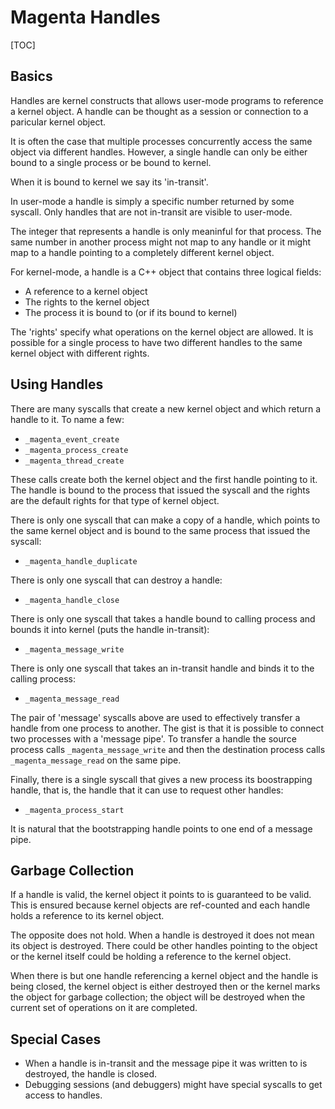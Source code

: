# Magenta Handles

[TOC]

## Basics
Handles are kernel constructs that allows user-mode programs to
reference a kernel object. A handle can be thought as a session
or connection to a paricular kernel object.

It is often the case that multiple processes concurrently access
the same object via different handles. However, a single handle
can only be either bound to a single process or be bound to
kernel.

When it is bound to kernel we say its 'in-transit'.

In user-mode a handle is simply a specific number returned by
some syscall. Only handles that are not in-transit are visible
to user-mode. 

The integer that represents a handle is only meaninful for that
process. The same number in another process might not map to any
handle or it might map to a handle pointing to a completely
different kernel object.

For kernel-mode, a handle is a C++ object that contains three
logical fields:

+ A reference to a kernel object
+ The rights to the kernel object
+ The process it is bound to (or if its bound to kernel)

The 'rights' specify what operations on the kernel object are
allowed. It is possible for a single process to have two different
handles to the same kernel object with different rights.

## Using Handles
There are many syscalls that create a new kernel object
and which return a handle to it. To name a few:
+ `_magenta_event_create`
+ `_magenta_process_create`
+ `_magenta_thread_create`

These calls create both the kernel object and the first
handle pointing to it. The handle is bound to the process that
issued the syscall and the rights are the default rights for
that type of kernel object.

There is only one syscall that can make a copy of a handle,
which points to the same kernel object and is bound to the same
process that issued the syscall:
+ `_magenta_handle_duplicate`

There is only one syscall that can destroy a handle:
+ `_magenta_handle_close`

There is only one syscall that takes a handle bound to calling
process and bounds it into kernel (puts the handle in-transit):
+ `_magenta_message_write`

There is only one syscall that takes an in-transit handle and
binds it to the calling process:
+ `_magenta_message_read`

The pair of 'message' syscalls above are used to effectively transfer
a handle from one process to another. The gist is that it is possible
to connect two processes with a 'message pipe'. To transfer a handle
the source process calls `_magenta_message_write` and then the
destination process calls `_magenta_message_read` on the same pipe.

Finally, there is a single syscall that gives a new process its
boostrapping handle, that is, the handle that it can use to
request other handles:
+ `_magenta_process_start`

It is natural that the bootstrapping handle points to one end of a
message pipe.

## Garbage Collection
If a handle is valid, the kernel object it points to is guaranteed
to be valid. This is ensured because kernel objects are ref-counted
and each handle holds a reference to its kernel object.

The opposite does not hold. When a handle is destroyed it does not
mean its object is destroyed. There could be other handles pointing
to the object or the kernel itself could be holding a reference to
the kernel object.

When there is but one handle referencing a kernel object and the
handle is being closed, the kernel object is either destroyed then or
the kernel marks the object for garbage collection; the object will be
destroyed when the current set of operations on it are completed.

## Special Cases
+ When a handle is in-transit and the message pipe it was written to
is destroyed, the handle is closed.
+ Debugging sessions (and debuggers) might have special syscalls to
get access to handles.

